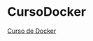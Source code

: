 # CursoDocker
[Curso de Docker](https://www.notion.so/german-salina/Docker-c84108ea70fe4a169c08a1e03bdcf42f)
